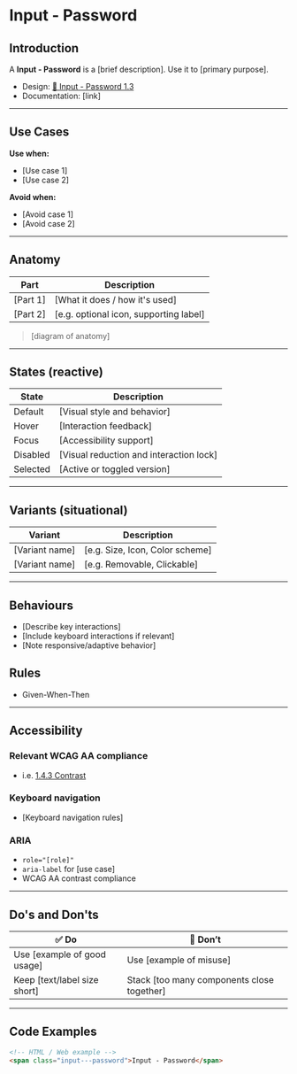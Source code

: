 # Input - Password

## Introduction
A **Input - Password** is a [brief description]. Use it to [primary purpose].

- Design: [🧬 Input - Password 1.3](link)
- Documentation: [link]

---

## Use Cases

**Use when:**
- [Use case 1]
- [Use case 2]

**Avoid when:**
- [Avoid case 1]
- [Avoid case 2]

---

## Anatomy

| Part      | Description                             |
|-----------|-----------------------------------------|
| [Part 1]  | [What it does / how it's used]          |
| [Part 2]  | [e.g. optional icon, supporting label]  |

> [diagram of anatomy]

---

## States (reactive)

| State      | Description                             |
|------------|-----------------------------------------|
| Default    | [Visual style and behavior]             |
| Hover      | [Interaction feedback]                  |
| Focus      | [Accessibility support]                 |
| Disabled   | [Visual reduction and interaction lock] |
| Selected   | [Active or toggled version]             |

---

## Variants (situational)

| Variant         | Description                        |
|-----------------|------------------------------------|
| [Variant name]  | [e.g. Size, Icon, Color scheme]    |
| [Variant name]  | [e.g. Removable, Clickable]        |

---

## Behaviours

- [Describe key interactions]
- [Include keyboard interactions if relevant]
- [Note responsive/adaptive behavior]

## Rules
- Given-When-Then

---

## Accessibility

### Relevant WCAG AA compliance
- i.e. [1.4.3 Contrast](https://www.w3.org/TR/WCAG22/#contrast-minimum)

### Keyboard navigation
- [Keyboard navigation rules]

### ARIA
- `role="[role]"`
- `aria-label` for [use case]
- WCAG AA contrast compliance

---

## Do's and Don'ts

| ✅ Do                                              | 🚫 Don’t                                      |
|---------------------------------------------------|-----------------------------------------------|
| Use [example of good usage]                       | Use [example of misuse]                       |
| Keep [text/label size short]                      | Stack [too many components close together]    |

---

## Code Examples

```html
<!-- HTML / Web example -->
<span class="input---password">Input - Password</span>
```